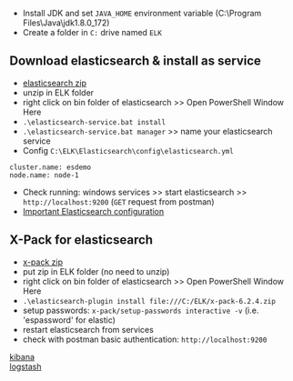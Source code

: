 * Install JDK and set `JAVA_HOME` environment variable (C:\Program Files\Java\jdk1.8.0_172)
* Create a folder in `C:` drive named `ELK`    

## Download elasticsearch & install as service
* [elasticsearch zip](https://www.elastic.co/guide/en/elasticsearch/reference/current/zip-windows.html)   
* unzip in ELK folder
* right click on bin folder of elasticsearch >> Open PowerShell Window Here
* `.\elasticsearch-service.bat install`
* `.\elasticsearch-service.bat manager` >> name your elasticsearch service
* Config
`C:\ELK\Elasticsearch\config\elasticsearch.yml`
```
cluster.name: esdemo
node.name: node-1
```
* Check running: windows services >> start elasticsearch >> `http://localhost:9200` (`GET` request from postman)
* [Important Elasticsearch configuration](https://www.elastic.co/guide/en/elasticsearch/reference/current/important-settings.html)

## X-Pack for elasticsearch
* [x-pack zip](https://www.elastic.co/guide/en/elasticsearch/reference/6.2/installing-xpack-es.html)
* put zip in ELK folder (no need to unzip)
* right click on bin folder of elasticsearch >> Open PowerShell Window Here
* `.\elasticsearch-plugin install file:///C:/ELK/x-pack-6.2.4.zip`
* setup passwords: `x-pack/setup-passwords interactive -v` (i.e. 'espassword' for elastic)
* restart elasticsearch from services
* check with postman basic authentication: `http://localhost:9200`

[kibana](https://www.elastic.co/guide/en/kibana/current/windows.html)   
[logstash]()   


